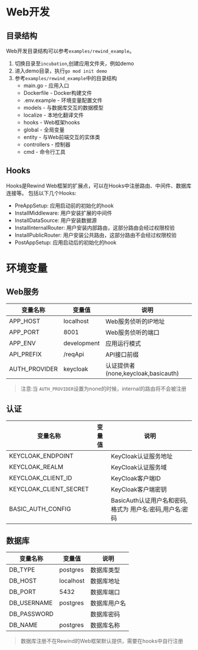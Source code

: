 # Web开发

## 目录结构

Web开发目录结构可以参考`examples/rewind_example`。

1. 切换目录至`incubation`,创建应用文件夹，例如demo
2. 进入demo目录，执行`go mod init demo`
3. 参考`examples/rewind_example`中的目录结构
    * main.go - 应用入口
    * Dockerfile - Docker构建文件
    * .env.example - 环境变量配置文件
    * models - 与数据库交互的数据模型
    * localize - 本地化翻译文件
    * hooks - Web框架hooks
    * global - 全局变量
    * entity - 与Web前端交互的实体类
    * controllers - 控制器
    * cmd - 命令行工具

## Hooks

Hooks是Rewind Web框架的扩展点，可以在Hooks中注册路由、中间件、数据库连接等。
包括以下几个Hooks:

* PreAppSetup: 应用启动前的初始化的hook
* InstallMiddleware: 用户安装扩展的中间件
* InstallDataSource: 用户安装数据源
* InstallInternalRouter: 用户安装内部路由，这部分路由会经过权限校验
* InstallPublicRouter: 用户安装公共路由，这部分路由不会经过权限校验
* PostAppSetup: 应用启动后的初始化的hook

# 环境变量

## Web服务

| 变量名称          | 变量值         | 说明                             |
|---------------|-------------|--------------------------------|
| APP_HOST      | localhost   | Web服务侦听的IP地址                   |
| APP_PORT      | 8001        | Web服务侦听的端口                     |
| APP_ENV       | development | 应用运行模式                         |
| API_PREFIX    | /reqApi     | API接口前缀                        |
| AUTH_PROVIDER | keycloak    | 认证提供者(none,keycloak,basicauth) |

> 注意:当 `AUTH_PROVIDER`设置为none的时候，internal的路由将不会被注册

## 认证

| 变量名称                   | 变量值 | 说明                                  |
|------------------------|-----|-------------------------------------|
| KEYCLOAK_ENDPOINT      |     | KeyCloak认证服务地址                      |
| KEYCLOAK_REALM         |     | KeyCloak认证服务域                       |
| KEYCLOAK_CLIENT_ID     |     | KeyCloak客户端ID                       |
| KEYCLOAK_CLIENT_SECRET |     | KeyCloak客户端密钥                       |
| BASIC_AUTH_CONFIG      |     | BasicAuth认证用户名和密码,格式为 用户名:密码,用户名:密码 |

## 数据库

| 变量名称        | 变量值       | 说明     |
|-------------|-----------|--------|
| DB_TYPE     | postgres  | 数据库类型  |
| DB_HOST     | localhost | 数据库地址  |
| DB_PORT     | 5432      | 数据库端口  |
| DB_USERNAME | postgres  | 数据库用户名 |
| DB_PASSWORD |           | 数据库密码  |
| DB_NAME     | postgres  | 数据库名称  |

> 数据库注册不在Rewind的Web框架默认提供，需要在hooks中自行注册
